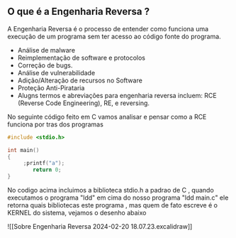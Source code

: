 ## O que é a Engenharia Reversa ?

A Engenharia Reversa é o processo de entender como funciona uma execução de um programa sem ter acesso ao código fonte do programa.

- Análise de malware
- Reimplementação de software e protocolos
- Correção de bugs.
- Análise de vulnerabilidade
- Adição/Alteração de recursos no Software
- Proteção Anti-Pirataria
- Alugns termos e abreviações para engenharia reversa incluem: RCE (Reverse Code Engineering), RE, e reversing.

No seguinte código feito em C vamos analisar e pensar como a RCE funciona por tras dos programas

```C
#include <stdio.h>

int main() 
{
	 ;printf("a");
	 	return 0;
}
```

No codigo acima incluimos a biblioteca stdio.h a padrao de C , quando executamos o programa "ldd" em cima do nosso programa "ldd main.c" ele retorna quais bibliotecas este programa , mas quem de fato escreve é o KERNEL do sistema, vejamos o desenho abaixo

![[Sobre Engenharia Reversa 2024-02-20 18.07.23.excalidraw]]